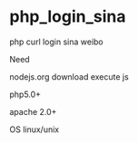 php_login_sina
==============

php curl login sina weibo

Need

nodejs.org download execute js

php5.0+

apache 2.0+

OS linux/unix




